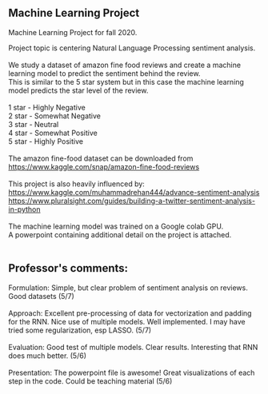 ## Machine Learning Project
Machine Learning Project for fall 2020.  

Project topic is centering Natural Language Processing sentiment analysis.<br><br>
We study a dataset of amazon fine food reviews and create a machine learning model to predict the sentiment behind the review.<br>
This is similar to the 5 star system but in this case the machine learning model predicts the star level of the review.<br>
<br>
1 star - Highly Negative<br>
2 star - Somewhat Negative<br>
3 star - Neutral<br>
4 star - Somewhat Positive<br>
5 star - Highly Positive<br>
<br>
The amazon fine-food dataset can be downloaded from https://www.kaggle.com/snap/amazon-fine-food-reviews
<br><br>
This project is also heavily influenced by:<br>
https://www.kaggle.com/muhammadrehan444/advance-sentiment-analysis
<br>
https://www.pluralsight.com/guides/building-a-twitter-sentiment-analysis-in-python
<br>
<br>
The machine learning model was trained on a Google colab GPU.<br>
A powerpoint containing additional detail on the project is attached.
<br>
<br>
## Professor's comments: <br>
Formulation:  Simple, but clear problem of sentiment analysis on reviews. Good datasets (5/7)<br><br>
Approach:  Excellent pre-processing of data for vectorization and padding for the RNN. Nice use of multiple models. Well implemented. I may have tried some regularization, esp LASSO. (5/7) <br><br>
Evaluation: Good test of multiple models.  Clear results.  Interesting that RNN does much better.  (5/6)<br><br>
Presentation:  The powerpoint file is awesome!  Great visualizations of each step in the code.  Could be teaching material (5/6)<br><br>
